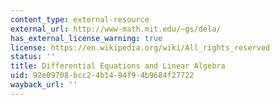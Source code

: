 ```yaml
---
content_type: external-resource
external_url: http://www-math.mit.edu/~gs/dela/
has_external_license_warning: true
license: https://en.wikipedia.org/wiki/All_rights_reserved
status: ''
title: Differential Equations and Linear Algebra
uid: 92e09708-bcc2-4b14-94f9-4b9684f27722
wayback_url: ''
---
```

